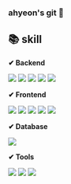 ### ahyeon's git 👋


## 📚 skill
<p><strong>✔ Backend</strong></p>
  <div>
    <img src="https://img.shields.io/badge/java-%23ED8B00?style=for-the-badge&logo=openjdk&logoColor=white">
    <img src="https://img.shields.io/badge/spring-6DB33F?style=for-the-badge&logo=spring&logoColor=white"> 
    <img src="https://img.shields.io/badge/Spring Boot-6DB33F?style=for-the-badge&logo=spring boot&logoColor=white"> 
    <img src="https://img.shields.io/badge/Spring Data JPA-2C2255?style=for-the-badge&logo=amazondocumentdb&logoColor=white">
    <img src="https://img.shields.io/badge/Thymeleaf-005F0F?style=for-the-badge&logo=Thymeleaf&logoColor=white">
    
  </div>

<p><strong>✔ Frontend</strong></p>
  <div>
    <img src="https://img.shields.io/badge/HTML-239120?style=for-the-badge&logo=html5&logoColor=white">
    <img src="https://img.shields.io/badge/CSS-239120?&style=for-the-badge&logo=css3&logoColor=white"> 
    <img src="https://img.shields.io/badge/JavaScript-F7DF1E?style=for-the-badge&logo=JavaScript&logoColor=white"> 
    <img src="https://img.shields.io/badge/Bootstrap-563D7C?style=for-the-badge&logo=bootstrap&logoColor=white"> 
    <img src="https://img.shields.io/badge/jQuery-0769AD?style=for-the-badge&logo=jquery&logoColor=white"> 
  </div>

<p><strong>✔ Database</strong></p>
  <div>
    <img src="https://img.shields.io/badge/oracle-F80000?style=for-the-badge&logo=oracle&logoColor=white">
  </div>

<p><strong>✔ Tools</strong></p>
  <div>
    <img src="https://img.shields.io/badge/STS 4.19.0-6DB33F?style=for-the-badge&logo=spring&logoColor=white">
    <img src="https://img.shields.io/badge/gradle 8.3-02303A?style=for-the-badge&logo=gradle&logoColor=white">
    <img src="https://img.shields.io/badge/github-181717?style=for-the-badge&logo=github&logoColor=white">
  </div>




<!--
**ahiivii/ahiivii** is a ✨ _special_ ✨ repository because its `README.md` (this file) appears on your GitHub profile.

Here are some ideas to get you started:

- 🔭 I’m currently working on ...
- 🌱 I’m currently learning ...
- 👯 I’m looking to collaborate on ...
- 🤔 I’m looking for help with ...
- 💬 Ask me about ...
- 📫 How to reach me: ...
- 😄 Pronouns: ...
- ⚡ Fun fact: ...
-->

